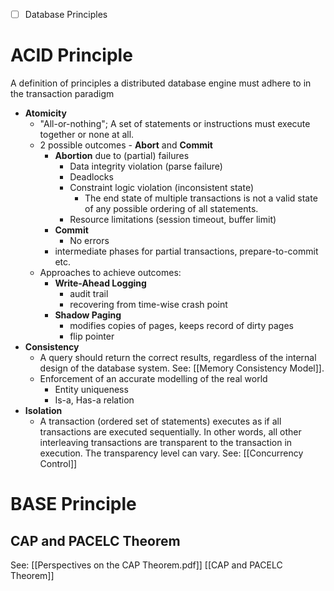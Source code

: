 
- [ ] Database Principles
# ACID Principle

A definition of principles a distributed database engine must adhere to in the transaction paradigm

- **Atomicity**
	- "All-or-nothing"; A set of statements or instructions must execute together or none at all.
	- 2 possible outcomes - **Abort** and **Commit**
		- **Abortion** due to (partial) failures
			- Data integrity violation (parse failure)
			- Deadlocks
			- Constraint logic violation (inconsistent state)
				- The end state of multiple transactions is not a valid state of any possible ordering of all statements.
			- Resource limitations (session timeout, buffer limit)
		- **Commit**
			- No errors
		- intermediate phases for partial transactions, prepare-to-commit etc.
	- Approaches to achieve outcomes:
		- **Write-Ahead Logging**
			- audit trail
			- recovering from time-wise crash point
		- **Shadow Paging**
			- modifies copies of pages, keeps record of dirty pages
			- flip pointer
- **Consistency** 
	- A query should return the correct results, regardless of the internal design of the database system. See: [[Memory Consistency Model]]. 
	- Enforcement of an accurate modelling of the real world
		- Entity uniqueness
		- Is-a, Has-a relation
- **Isolation**
	- A transaction (ordered set of statements) executes as if all transactions are executed sequentially. In other words, all other interleaving transactions are transparent to the transaction in execution. The transparency level can vary. See: [[Concurrency Control]]
# BASE Principle
## CAP and PACELC Theorem

See:       [[Perspectives on the CAP Theorem.pdf]]
		[[CAP and PACELC Theorem]]





